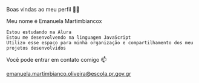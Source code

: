 Boas vindas ao meu perfil 💙💙

Meu nome é Emanuela Martimbiancox

    Estou estudando na Alura
    Estou me desenvolvendo na linguagem JavaScript
    Utilizo esse espaço para minha organização e compartilhamento dos meu projetos desenvolvidos

Você pode entrar em contato comigo 📫

emanuela.martimbianco.oliveira@escola.pr.gov.gr

